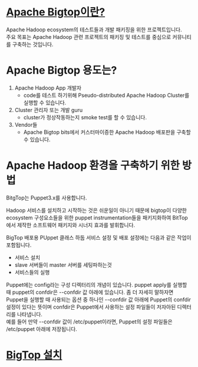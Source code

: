 # [Apache Bigtop이란?](https://github.com/apache/bigtop)

Apache Hadoop ecosystem의 테스트들과 개발 패키징을 위한 프로젝트입니다.  
주요 목표는 Apache Hadoop 관련 프로젝트의 패키징 및 테스트를 중심으로 커뮤니티를 구축하는 것입니다.

# Apache Bigtop 용도는?

1. Apache Hadoop App 개발자
   - code를 테스트 하기위해 Pseudo-distributed Apache Hadoop Cluster를 실행할 수 있습니다.
2. Cluster 관리자 또는 개발 guru
   - cluster가 정상작동하는지 smoke test를 할 수 있습니다.
3. Vendor들
   - Apache Bigtop bits에서 커스터마이증한 Apache Hadoop 배포판을 구축할 수 있습니다.

# Apache Hadoop 환경을 구축하기 위한 방법

BitgTop는 Puppet3.x를 사용합니다.

Hadoop 서비스를 설치하고 시작하는 것은 쉬운일이 아니기 때문에 bigtop이 다양한 ecosystem 구성요소들을 위한 puppet instrumentation들을 패키지화하여 BitTop에서 제작한 소프트웨어 패키지와 시너지 효과를 발휘합니다.

BigTop 배포용 PUppet 클래스 하둡 서비스 설정 및 배포 설정에는 다음과 같은 작업이 포함됩니다.

- 서비스 설치
- slave 서버들이 master 서버를 세팅파하는것
- 서비스들의 실행

Puppet에는 config라는 구성 디렉터리의 개념이 있습니다.
puppet apply를 실행할 때 puppet의 confdir은 --confdir 값 아래에 있습니다. 좀 더 자세히 말하자면 Puppet을 실행할 때 사용되는 옵션 중 하나인 --confdir 값 아래에 Puppet의 confdir 설정이 있다는 뜻이며 confdir은 Puppet에서 사용하는 설정 파일들이 저자아된 디렉터리를 나타냅니다.  
예를 들어 만약 --confdir 값이 /etc/puppet이라면, Puppet의 설정 파일들은 /etc/puppet 아래에 저장됩니다.

# [BigTop 설치](https://snepbnt.tistory.com/588)
